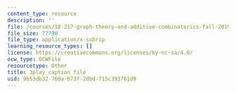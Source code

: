 ```yaml
---
content_type: resource
description: ''
file: /courses/18-217-graph-theory-and-additive-combinatorics-fall-2019/9b53db32760ab73f2dbd715c393761d9_oiKLWa_0dhs.srt
file_size: 77790
file_type: application/x-subrip
learning_resource_types: []
license: https://creativecommons.org/licenses/by-nc-sa/4.0/
ocw_type: OCWFile
resourcetype: Other
title: 3play caption file
uid: 9b53db32-760a-b73f-2dbd-715c393761d9
---
```

